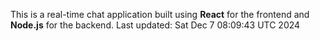 This is a real-time chat application built using **React** for the frontend and **Node.js** for the backend.
Last updated: Sat Dec  7 08:09:43 UTC 2024
